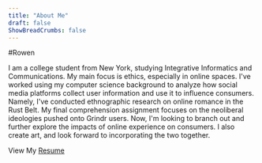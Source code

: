```yaml
---
title: "About Me"
draft: false
ShowBreadCrumbs: false
---
```

#Rowen

I am a college student from New York, studying Integrative Informatics and Communications. My main focus is ethics, especially in online spaces. I've worked using my computer science background to analyze how social media platforms collect user information and use it to influence consumers. Namely, I've conducted ethnographic research on online romance in the Rust Belt. My final comprehension assignment focuses on the neoliberal ideologies pushed onto Grindr users. Now, I'm looking to branch out and further explore the impacts of online experience on consumers. I also create art, and look forward to incorporating the two together.

View My [Resume](/my-resume-blog)